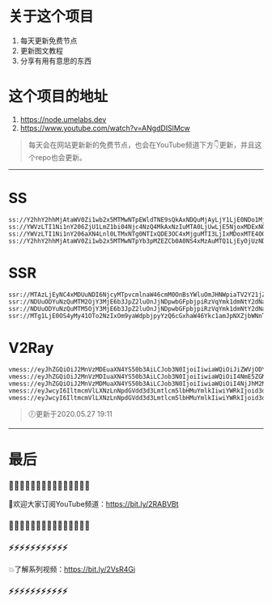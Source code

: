 # 关于这个项目
1. 每天更新免费节点
2. 更新图文教程
3. 分享有用有意思的东西

# 这个项目的地址
1. https://node.umelabs.dev
2. https://www.youtube.com/watch?v=ANgdDISlMcw

> 每天会在网站更新新的免费节点，也会在YouTube频道下方👇更新，并且这个repo也会更新。



---

# SS

```http
ss://Y2hhY2hhMjAtaWV0Zi1wb2x5MTMwNTpEWldTNE9sQkAxNDQuMjAyLjY1LjE0NDo1MjU1Ng==
ss://YWVzLTI1Ni1nY206ZjU1LmZ1bi04Njc4NzQ4MkAxNzIuMTA0LjUwLjE5NjoxMDExNQ==
ss://YWVzLTI1Ni1nY206aXN4Lnl0LTMxNTg0NTIxQDE3OC4xMjguMTI3LjIxMDoxMTE4OQ==
ss://Y2hhY2hhMjAtaWV0Zi1wb2x5MTMwNTpYb3pMZEZCb0A0NS4xMzAuMTQ1LjEyOjUzNDkz
```

# SSR

```http
ssr://MTAzLjEyNC4xMDUuNDI6NjcyMTpvcmlnaW46cmM0OnBsYWluOmJHNWpiaTV2Y21jZ01qSjUvP29iZnNwYXJhbT0mcmVtYXJrcz01clNiNXAySjU1LTJSUSZncm91cD1URzVqYmk1dmNtYw
ssr://NDUuODYuNzQuMTM2OjY3MjE6b3JpZ2luOnJjNDpwbGFpbjpiRzVqYmk1dmNtY2dNako1Lz9vYmZzcGFyYW09JnJlbWFya3M9NXJTYjVwMko1NS0yUmcmZ3JvdXA9VEc1amJpNXZjbWM
ssr://NDUuODYuNzQuMTM5OjY3MjE6b3JpZ2luOnJjNDpwbGFpbjpiRzVqYmk1dmNtY2dNako1Lz9vYmZzcGFyYW09JnJlbWFya3M9NXJTYjVwMko1NS0yUncmZ3JvdXA9VEc1amJpNXZjbWM
ssr://MTg1LjE0OS4yMy41OTo2NzIxOm9yaWdpbjpyYzQ6cGxhaW46Ykc1amJpNXZjbWNnTWpKNS8_b2Jmc3BhcmFtPSZyZW1hcmtzPTVyU2I1cDJKNTUtMlNBJmdyb3VwPVRHNWpiaTV2Y21j
```

# V2Ray

```http
vmess://eyJhZGQiOiJ2MnVzMDEuaXN4YS50b3AiLCJob3N0IjoiIiwiaWQiOiJiZWVjODY1Yy03YWU4LTQ5OTEtYTA0YS1lYjdjMTQxNDgxOTciLCJuZXQiOiJ3cyIsInBhdGgiOiJcL3JheSIsInBvcnQiOiI0NDMiLCJwcyI6ImlzeC55dC0wMSIsInRscyI6InRscyIsInYiOjIsImFpZCI6MCwidHlwZSI6Im5vbmUifQo=
vmess://eyJhZGQiOiJ2MnVzMDIuaXN4YS50b3AiLCJob3N0IjoiIiwiaWQiOiI4NmE5ZGM0MC01MTM2LTRkZjQtYWNmYi04OTIyMGZiNTc5NDgiLCJuZXQiOiJ3cyIsInBhdGgiOiJcL3JheSIsInBvcnQiOiI0NDMiLCJwcyI6ImlzeC55dC0wMiIsInRscyI6InRscyIsInYiOjIsImFpZCI6MCwidHlwZSI6Im5vbmUifQo=
vmess://eyJhZGQiOiJ2MnVzMDMuaXN4YS50b3AiLCJob3N0IjoiIiwiaWQiOiI4NjJhM2M5ZC1jZDhlLTQ1MWItOGNhYy1jYjk4NTc2MDYxODMiLCJuZXQiOiJ3cyIsInBhdGgiOiJcL3JheSIsInBvcnQiOiI0NDMiLCJwcyI6ImlzeC55dC0wMyIsInRscyI6InRscyIsInYiOjIsImFpZCI6MCwidHlwZSI6Im5vbmUifQo=
vmess://eyJwcyI6IltmcmVlLXNzLnNpdGVdd3d3Lmtlcm5lbHMuYmlkIiwiYWRkIjoid3d3Lmtlcm5lbHMuYmlkIiwicG9ydCI6IjQ0MyIsImlkIjoiYjk1ZWQyOTktOTliZi0yMGMwLTZkOTQtODBkNGEzODQ0N2EyIiwiYWlkIjoiMCIsIm5ldCI6IndzIiwidHlwZSI6Im5vbmUiLCJob3N0IjoiL3dzIiwidGxzIjoidGxzIn0=
vmess://eyJwcyI6IltmcmVlLXNzLnNpdGVdd3d3Lmtlcm5lbHMuYmlkIiwiYWRkIjoid3d3Lmtlcm5lbHMuYmlkIiwicG9ydCI6IjgwIiwiaWQiOiIyYTZhM2I3ZS1lY2E3LTczODAtYTUwMC1jYmYyNjk0NmYwNjMiLCJhaWQiOiIwIiwibmV0Ijoid3MiLCJ0eXBlIjoibm9uZSIsImhvc3QiOiIvd3MiLCJ0bHMiOiJub25lIn0=
```



> 🕖更新于2020.05.27 19:11

---

# 最后
### 🌸🌸🌸🌸🌸🌸🌸🌸🌸🌸🌸🌸🌸🌸🌸

👏欢迎大家订阅YouTube频道：https://bit.ly/2RABVBt

### 🌸🌸🌸🌸🌸🌸🌸🌸🌸🌸🌸🌸🌸🌸🌸



### ⚡️⚡️⚡️⚡️⚡️⚡️⚡️⚡️⚡️⚡️⚡️

💥了解系列视频：https://bit.ly/2VsR4Gi

### ⚡️⚡️⚡️⚡️⚡️⚡️⚡️⚡️⚡️⚡️⚡️